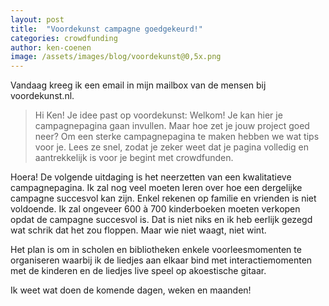 ```yaml
---
layout: post
title:  "Voordekunst campagne goedgekeurd!"
categories: crowdfunding
author: ken-coenen
image: /assets/images/blog/voordekunst@0,5x.png
---
```


Vandaag kreeg ik een email in mijn mailbox van de mensen bij voordekunst.nl.

> Hi Ken!
Je idee past op voordekunst: Welkom!
Je kan hier je campagnepagina gaan invullen. Maar hoe zet je jouw project goed neer?
Om een sterke campagnepagina te maken hebben we wat tips voor je. Lees ze snel, zodat je zeker weet dat je pagina volledig en aantrekkelijk is voor je begint met crowdfunden.

Hoera!
De volgende uitdaging is het neerzetten van een kwalitatieve campagnepagina.
Ik zal nog veel moeten leren over hoe een dergelijke campagne succesvol kan zijn.
Enkel rekenen op familie en vrienden is niet voldoende.
Ik zal ongeveer 600 à 700 kinderboeken moeten verkopen opdat de campagne succesvol is.
Dat is niet niks en ik heb eerlijk gezegd wat schrik dat het zou floppen.
Maar wie niet waagt, niet wint.

Het plan is om in scholen en bibliotheken enkele voorleesmomenten te organiseren waarbij ik de liedjes aan elkaar bind met interactiemomenten met de kinderen en de liedjes live speel op akoestische gitaar.

Ik weet wat doen de komende dagen, weken en maanden!